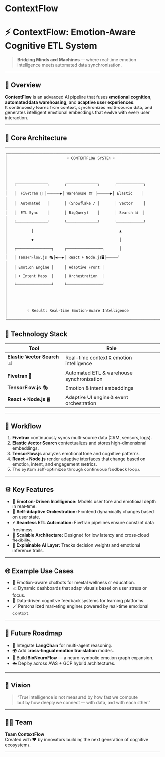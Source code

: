 # ContextFlow
# ⚡ ContextFlow: Emotion-Aware Cognitive ETL System  

> **Bridging Minds and Machines** — where real-time emotion intelligence meets automated data synchronization.

---

## 🧠 Overview  
**ContextFlow** is an advanced AI pipeline that fuses **emotional cognition**, **automated data warehousing**, and **adaptive user experiences**.  
It continuously learns from context, synchronizes multi-source data, and generates intelligent emotional embeddings that evolve with every user interaction.

---

## 🚀 Core Architecture  
---
``` 
┌──────────────────────────────────────────────────────────────────────────────┐
│                           ⚡ CONTEXTFLOW SYSTEM ⚡                            │
│                                                                              │
│                                                                          │
│   ┌──────────────┐       ┌──────────────┐       ┌────────────┐               │
│   │  Fivetran 🚀 │──────▶│ Warehouse 🏗️ │──────▶│ Elastic    │               │
│   │  Automated   │       │ (Snowflake / │       │ Vector     │               │
│   │  ETL Sync    │       │ BigQuery)    │       │ Search 📊  │               │
│   └──────────────┘       └──────────────┘       └────────────┘               │
│           │                                       ▲                          │
│           ▼                                       │                          │
│   ┌────────────────┐     ┌────────────────┐       │                          │
│   │ TensorFlow.js 🎭│◀──▶│ React + Node.js🖥️│─────┘                          │
│   │ Emotion Engine │     │ Adaptive Front │                                  │
│   │ + Intent Maps  │     │ Orchestration  │                                  │
│   └────────────────┘     └────────────────┘                                  │
│                                                                          │
│                                                                              │
│         💡 Result: Real-time Emotion-Aware Intelligence                      │
└──────────────────────────────────────────────────────────────────────────────┘
 ```
## 🧩 Technology Stack  

| Tool                     | Role                                           |
|--------------------------|-----------------------------------------------|
| **Elastic Vector Search** 📊  | Real-time context & emotion intelligence     |
| **Fivetran** 🚀              | Automated ETL & warehouse synchronization    |
| **TensorFlow.js** 🎭         | Emotion & intent embeddings                  |
| **React + Node.js** 🖥️       | Adaptive UI engine & event orchestration     |

---

## 🧬 Workflow  

1. **Fivetran** continuously syncs multi-source data (CRM, sensors, logs).  
2. **Elastic Vector Search** contextualizes and stores high-dimensional embeddings.  
3. **TensorFlow.js** analyzes emotional tone and cognitive patterns.  
4. **React + Node.js** render adaptive interfaces that change based on emotion, intent, and engagement metrics.  
5. The system self-optimizes through continuous feedback loops.

---

## ⚙️ Key Features  

- 🎯 **Emotion-Driven Intelligence:** Models user tone and emotional depth in real-time.  
- 🔁 **Self-Adaptive Orchestration:** Frontend dynamically changes based on user state.  
- ⚡ **Seamless ETL Automation:** Fivetran pipelines ensure constant data freshness.  
- 🧩 **Scalable Architecture:** Designed for low latency and cross-cloud flexibility.  
- 🧠 **Explainable AI Layer:** Tracks decision weights and emotional inference trails.

---

## 🌐 Example Use Cases  

- 💬 Emotion-aware chatbots for mental wellness or education.  
- 📈 Dynamic dashboards that adapt visuals based on user stress or focus.  
- 🧠 Data-driven cognitive feedback systems for learning platforms.  
- 🪄 Personalized marketing engines powered by real-time emotional context.

---

## 🧭 Future Roadmap  

- 🔮 Integrate **LangChain** for multi-agent reasoning.  
- 🌍 Add **cross-lingual emotion translation** models.  
- 🧠 Build **BioNeuroFlow** — a neuro-symbolic emotion graph expansion.  
- ☁️ Deploy across AWS + GCP hybrid architectures.

---

## 💫 Vision  

> “True intelligence is not measured by how fast we compute,  
> but by how deeply we connect — with data, and with each other.”

---

## 👩‍💻 Team  

**Team ContextFlow**  
Created with ❤️ by innovators building the next generation of cognitive ecosystems.

---
